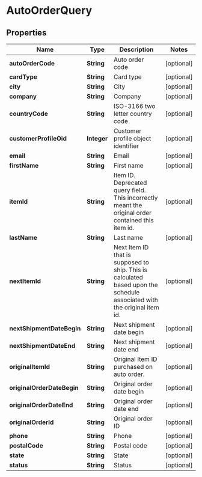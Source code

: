 

# AutoOrderQuery


## Properties

| Name | Type | Description | Notes |
|------------ | ------------- | ------------- | -------------|
|**autoOrderCode** | **String** | Auto order code |  [optional] |
|**cardType** | **String** | Card type |  [optional] |
|**city** | **String** | City |  [optional] |
|**company** | **String** | Company |  [optional] |
|**countryCode** | **String** | ISO-3166 two letter country code |  [optional] |
|**customerProfileOid** | **Integer** | Customer profile object identifier |  [optional] |
|**email** | **String** | Email |  [optional] |
|**firstName** | **String** | First name |  [optional] |
|**itemId** | **String** | Item ID.  Deprecated query field.  This incorrectly meant the original order contained this item id. |  [optional] |
|**lastName** | **String** | Last name |  [optional] |
|**nextItemId** | **String** | Next Item ID that is supposed to ship.  This is calculated based upon the schedule associated with the original item id. |  [optional] |
|**nextShipmentDateBegin** | **String** | Next shipment date begin |  [optional] |
|**nextShipmentDateEnd** | **String** | Next shipment date end |  [optional] |
|**originalItemId** | **String** | Original Item ID purchased on auto order. |  [optional] |
|**originalOrderDateBegin** | **String** | Original order date begin |  [optional] |
|**originalOrderDateEnd** | **String** | Original order date end |  [optional] |
|**originalOrderId** | **String** | Original order ID |  [optional] |
|**phone** | **String** | Phone |  [optional] |
|**postalCode** | **String** | Postal code |  [optional] |
|**state** | **String** | State |  [optional] |
|**status** | **String** | Status |  [optional] |




